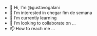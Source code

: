 - 👋 Hi, I’m @gustavogalani
- 👀 I’m interested in chegar fim de semana
- 🌱 I’m currently learning 
- 💞️ I’m looking to collaborate on ...
- 📫 How to reach me ...

<!---
gustavogalani/gustavogalani is a ✨ special ✨ repository because its `README.md` (this file) appears on your GitHub profile.
You can click the Preview link to take a look at your changes.
--->
